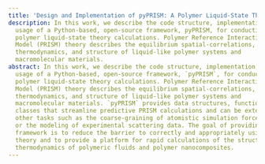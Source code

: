 ```yaml
---
title: 'Design and Implementation of pyPRISM: A Polymer Liquid-State Theory Framework'
description: In this work, we describe the code structure, implementation, and
  usage of a Python-based, open-source framework, pyPRISM, for conducting
  polymer liquid-state theory calculations. Polymer Reference Interaction Site
  Model (PRISM) theory describes the equilibrium spatial-correlations,
  thermodynamics, and structure of liquid-like polymer systems and
  macromolecular materials.
abstract: In this work, we describe the code structure, implementation, and
  usage of a Python-based, open-source framework, `pyPRISM`, for conducting
  polymer liquid-state theory calculations. Polymer Reference Interaction Site
  Model (PRISM) theory describes the equilibrium spatial-correlations,
  thermodynamics, and structure of liquid-like polymer systems and
  macromolecular materials. `pyPRISM` provides data structures, functions, and
  classes that streamline predictive PRISM calculations and can be extended for
  other tasks such as the coarse-graining of atomistic simulation force-fields
  or the modeling of experimental scattering data. The goal of providing this
  framework is to reduce the barrier to correctly and appropriately using PRISM
  theory and to provide a platform for rapid calculations of the structure and
  thermodynamics of polymeric fluids and polymer nanocomposites.
---
```

